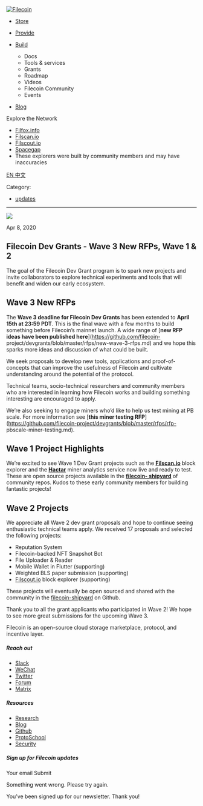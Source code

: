 [ ![Filecoin](../../../images/filecoin-logo.svg) ](../../../)

  * [Store](../../../store/)
  * [Provide](../../../provide/)
  * [Build](../../../build/)

    * Docs
    * Tools & services
    * Grants
    * Roadmap
    * Videos
    * Filecoin Community
    * Events

  * [Blog](../../../blog/)

Explore the Network

  * [Filfox.info](https://filfox.info/en)
  * [Filscan.io](https://filscan.io/#/tipset/chain)
  * [Filscout.io](https://filscout.io/en/)
  * [Spacegap](https://spacegap.github.io)
  * These explorers were built by community members and may have inaccuracies

[ EN ](../../../en) [ 中文 ](../../../zh-cn)

Category:

  * [updates](../../../blog/updates)

  *   *   * 

![](../../../images/icons/social/share.svg)

Apr 8, 2020  

## Filecoin Dev Grants - Wave 3 New RFPs, Wave 1 & 2

The goal of the Filecoin Dev Grant program is to spark new projects and invite
collaborators to explore technical experiments and tools that will benefit and
widen our early ecosystem.

## Wave 3 New RFPs

The **Wave 3 deadline for Filecoin Dev Grants** has been extended to **April
15th at 23:59 PDT**. This is the final wave with a few months to build
something before Filecoin’s mainnet launch. A wide range of [**new RFP ideas
have been published here**](https://github.com/filecoin-
project/devgrants/blob/master/rfps/new-wave-3-rfps.md) and we hope this sparks
more ideas and discussion of what could be built.

We seek proposals to develop new tools, applications and proof-of-concepts
that can improve the usefulness of Filecoin and cultivate understanding around
the potential of the protocol.

Technical teams, socio-technical researchers and community members who are
interested in learning how Filecoin works and building something interesting
are encouraged to apply.

We’re also seeking to engage miners who’d like to help us test mining at PB
scale. For more information see [**this miner testing
RFP**](https://github.com/filecoin-project/devgrants/blob/master/rfps/rfp-
pbscale-miner-testing.md).

## Wave 1 Project Highlights

We’re excited to see Wave 1 Dev Grant projects such as the
[**Filscan.io**](https://filscan.io/) block explorer and the
[**Hactar**](https://hactar.app/) miner analytics service now live and ready
to test. These are open source projects available in the [**filecoin-
shipyard**](https://github.com/filecoin-shipyard) of community repos. Kudos to
these early community members for building fantastic projects!

## Wave 2 Projects

We appreciate all Wave 2 dev grant proposals and hope to continue seeing
enthusiastic technical teams apply. We received 17 proposals and selected the
following projects:

  * Reputation System
  * Filecoin-backed NFT Snapshot Bot
  * File Uploader & Reader
  * Mobile Wallet in Flutter (supporting)
  * Weighted BLS paper submission (supporting)
  * [Filscout.io](https://filscout.io/) block explorer (supporting)

These projects will eventually be open sourced and shared with the community
in the [filecoin-shipyard](https://github.com/filecoin-shipyard/) on Github.

Thank you to all the grant applicants who participated in Wave 2! We hope to
see more great submissions for the upcoming Wave 3.

Filecoin is an open-source cloud storage marketplace, protocol, and incentive
layer.

##### Reach out

  * [Slack ](https://filecoin.io/slack)
  * [WeChat  ](https://weixin.qq.com/r/1xz54Y-EctINrcuC90nF)
  * [Twitter ](https://twitter.com/Filecoin)
  * [Forum ](https://github.com/filecoin-project/community#forums)
  * [Matrix ](https://riot.im/app/#/group/+filecoin:matrix.org)

##### Resources

  * [Research](https://research.filecoin.io/)
  * [Blog](https://filecoin.io/blog/)
  * [Github](https://github.com/filecoin-project)
  * [ProtoSchool](https://proto.school/course/filecoin)
  * [Security](https://security.filecoin.io/)

##### Sign up for Filecoin updates

Your email Submit

Something went wrong. Please try again.

You’ve been signed up for our newsletter. Thank you!

